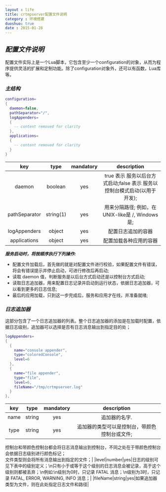 ```yaml
---
layout : life
title: crtmpserver配置文件说明
category : 环境搭建
duoshuo: true
date : 2015-01-28
---
```


<!-- more -->

## ***配置文件说明***

配置文件实际上是一个Lua脚本，它包含至少一个configuration的对象，从而为程序提供灵活的扩展和定制功能。除了configuration对象外，还可以有函数，Lua库等。

### ***主结构***

```lua
configuration=
{
  daemon=false,
  pathSeparator="/",
  logAppenders=
  {
    -- content removed for clarity
  },
  applications=
  {
    -- content removed for clarity
  }
}
```

|key|type|mandatory|description|
|:------:|:------:|:-------:|:-------:|
|daemon|boolean|yes|true  表示 服务以后台方式启动;false 表示 服务以控制台模式启动(以用于开发);|
|pathSeparator|string(1)|yes|用来分隔路径; 例如，在UNIX-like是 /, Windows是\;|
|logAppenders|object|yes|配置日志追加的容器|
|applications|object|yes|配置加载各种应用的容器|

***服务启动时，将按顺序执行下列操作:***

* 配置文件加载后，首先做的就是对配置文件进行校验，如果配置文件有错误，将会有错误提示并停止启动，可进行修改后再启动;
* 读取 daemon 值，判断服务是以后台方式启动还是以控制台方式启动;
* 读取日志追加器，用来配置日志记录并启动到运行状态，依据日志追加器，可以看到更多的日志信息;
* 最后的应用加载，只到这一步完成后，服务和应用才在线，并准备就绪;

### ***日志追加器***

这部分包含了一个日志追加器的列表。整个日志追加器的添加是在加载时配置，依据日志级别，追加器可以选择是否有日志消息输出到指定目的处；

```lua
logAppenders=
{
  {
    name="console appender",
    type="coloredConsole",
    level=6
  },
  {
    name="file appender",
    type="file",
    level=6,
    fileName="/tmp/crtmpserver.log"
  }
},
```

|key|type|mandatory|description|
|:------:|:------:|:-------:|:-------:|
|name|string|yes|追加器的名字.|
|type|string|yes|追加器的类型可以是控制台，带颜色控制台或文件;  
控制台和带颜色控制台都会将日志消息输出到控制台，不同之处在于带颜色控制台会依据日志级别进行颜色标记；  
文件类型则会将所有消息输出到指定的文件；|
|level|number|yes|日志的级别可见下表中的级别定义；\n只有小于或等于这个级别的日志消息会被记录，高于这个级别则都被丢弃；\n例如:\n级别为0时，只记录 FATAL 消息；\n级别为3时，只记录 FATAL, ERROR, WARNING, INFO 消息；|
|fileName|string|yes|如果追加器类型为文件，则在此处指定日志文件和路径|
